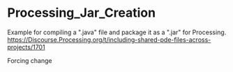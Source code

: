 # Processing_Jar_Creation
Example for compiling a ".java" file and package it as a ".jar" for Processing.  
https://Discourse.Processing.org/t/including-shared-pde-files-across-projects/1701


Forcing change
